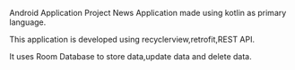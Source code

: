 Android Application Project News Application made using kotlin as primary language.

This application is developed using recyclerview,retrofit,REST API.

It uses Room Database to store data,update data and delete data.
